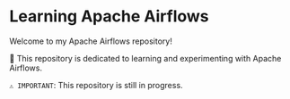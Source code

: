 # Learning Apache Airflows

Welcome to my Apache Airflows repository!

🚀 This repository is dedicated to learning and experimenting with Apache Airflows.

`⚠️ IMPORTANT`: This repository is still in progress.
